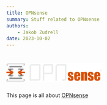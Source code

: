 ```yaml
---
title: OPNsense
summary: Stuff related to OPNsense
authors:
    - Jakob Zudrell
date: 2023-10-02
---
```

# ![OPNsense](../assets/logos/opnsense.png)

This page is all about [OPNsense](https://opnsense.org/)
